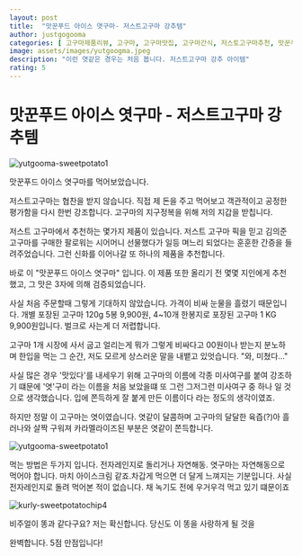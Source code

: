 ```yaml
---
layout: post
title:  "맛꾼푸드 아이스 엿구마- 저스트고구마 강추템"
author: justgogooma
categories: [ 고구마제품리뷰, 고구마, 고구마맛집, 고구마간식, 저스토고구마추천, 맛꾼푸드, 아이스고구마 ]
image: assets/images/yutgoogma.jpeg
description: "이런 엿같은 경우는 처음 봅니다. 저스트고구마 강추 아이템"
rating: 5
---
```


# 맛꾼푸드 아이스 엿구마 - 저스트고구마 강추템


![yutgooma-sweetpotato1](https://lh3.googleusercontent.com/pw/ACtC-3drHKSRfz3QDKxFKccreGRBOnAQ7uOImV26HGIo_5R4zsgt4IUZmO_QheeiOrcyHizuuuDoxp8n2crrPw9NT3TDVFfHZiFsk75Y_TABEMGT0EJF1D-WSMXCgbZcJ2IP9jieZcran_qNp13x2oyG4c9KIQ=w799-h984-no?authuser=0)



맛꾼푸드 아이스 엿구마를 먹어보았습니다.

저스트고구마는 협찬을 받지 않습니다. 직접 제 돈을 주고 먹어보고 객관적이고 공정한 평가함을 다시 한번 강조합니다. 
고구마의 지구정복을 위해 저의 지갑을 받칩니다.

저스트 고구마에서 추천하는 몇가지 제품이 있습니다. 
저스트 고구마 픽을 믿고 김의준 고구마를 구매한 팔로워는 시어머니 선물했다가 일등 며느리 되었다는 훈훈한 간증을 들려주었습니다.
그런 신화를 이어나갈 또 하나의 제품을 추천합니다.

바로 이 "맛꾼푸드 아이스 엿구마" 입니다.
이 제품 또한 올리기 전 몇몇 지인에게 추천 했고, 그 맛은 3자에 의해 검증되었습니다.

사실 처음 주문할때 그렇게 기대하지 않았습니다.
가격이 비싸 눈물을 흘렸기 때문입니다.
개별 포장된 고구마 120g 5봉 9,900원,
4~10개 한봉지로 포장된 고구마 1 KG 9,900원입니다. 
벌크로 사는게 더 저렵합니다.

고구마 1개 시장에 사서 굽고 얼리는게 뭐가 그렇게 비싸다고 00원이나 받는지 분노하며
한입을 먹는 그 순간,
저도 모르게 상스러운 말을 내뱉고 있엇습니다. "와, 미쳤다..." 

사실 많은 경우 '맛있다'를 내세우기 위해 고구마의 이름에 각종 미사여구를 붙여 강조하기 떄문에
'엿'구미 라는 이름을 처음 보았을떄
또 그런 그저그런 미사여구 중 하나 일 것으로 생각했습니다.
입에 쫀득하게 잘 붙게 만든 이름이다 라는 정도의 생각이였죠.

하지만 정말 이 고구마는 엿이였습니다.
엿같이 달콤하며
고구마의 달달한 육즙(?)아 흘러나와 살짝 구워져 카라멜라이즈된 부분은 엿같이 쫀득합니다. 


![yutgooma-sweetpotato1](https://lh3.googleusercontent.com/pw/ACtC-3dphec3-ICoKYYoiN7Fs8tLeTqS1RT3FikUFbqXryeyPRyQMN9luxWKfcbip4qJvtD3IvJpHluLQLKXdOFZFq70ThocoNQYFLczrgE8aUhyrQeZN9sgB_CGHFk8YjgTnzihdxbU0Ls5tqSMLyC93hl3Cw=w1024-h768-no?authuser=1)

먹는 방법은 두가지 입니다. 
전자레인지로 돌리거나 자연해동.
엿구마는 자연해동으로 먹어야 합니다. 마치 아이스크림 같죠.차갑게 먹으면 더 달게 느껴지는 기분입니다.
사실 전자레인지로 돌려 먹어본 적이 없습니다.
채 녹기도 전에 우거우걱 먹고 있기 떄문이죠

![kurly-sweetpotatochip4](https://lh3.googleusercontent.com/pw/ACtC-3cNVb9ViXh5uhCxEy-JEdEFxFdBK53ivao2lDbCip-vO9ubLN6TTL0v2bK9vyG3AZLiCeF4xUQsAE8BSsq1RYKmHfooeiqVaqHwhVQ10cXwKMSC5CtmJ7Htj260lNu0e3Ilag-vizk0GIu9_MBgr2oAAw=w768-h1024-no?authuser=1)


비주얼이 똥과 같다구요?
저는 확신합니다. 당신도 이 똥을 사랑하게 될 것을

완벽합니다. 5점 만점입니다! 

